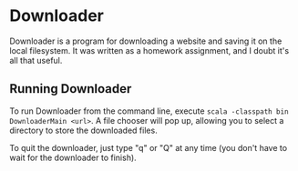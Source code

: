 # Downloader

Downloader is a program for downloading a website and saving it on the local filesystem.  It was written as a homework assignment, and I doubt it's all that useful.

## Running Downloader

To run Downloader from the command line, execute `scala -classpath bin DownloaderMain <url>`.  A file chooser will pop up, allowing you to select a directory to store the downloaded files.

To quit the downloader, just type "q" or "Q" at any time (you don't have to wait for the downloader to finish).
